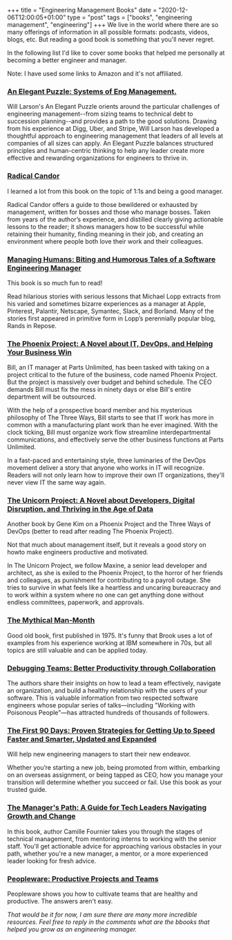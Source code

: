+++
title = "Engineering Management Books"
date = "2020-12-06T12:00:05+01:00"
type = "post"
tags = ["books", "engineering management", "engineering"]
+++
We live in the world where there are so many offerings of information in all possible formats: podcasts, videos, blogs, etc. But reading a good book is something that you'll never regret.

In the following list I'd like to cover some books that helped me personally at becoming a better engineer and manager.

Note: I have used some links to Amazon and it's not affiliated.

### [An Elegant Puzzle: Systems of Eng Management.](https://lethain.com/elegant-puzzle/)

Will Larson's An Elegant Puzzle orients around the particular challenges of engineering management--from sizing teams to technical debt to succession planning--and provides a path to the good solutions. Drawing from his experience at Digg, Uber, and Stripe, Will Larson has developed a thoughtful approach to engineering management that leaders of all levels at companies of all sizes can apply. An Elegant Puzzle balances structured principles and human-centric thinking to help any leader create more effective and rewarding organizations for engineers to thrive in.

### [Radical Candor](https://www.radicalcandor.com/the-book/)

I learned a lot from this book on the topic of 1:1s and being a good manager.

Radical Candor offers a guide to those bewildered or exhausted by management, written for bosses and those who manage bosses. Taken from years of the author’s experience, and distilled clearly giving actionable lessons to the reader; it shows managers how to be successful while retaining their humanity, finding meaning in their job, and creating an environment where people both love their work and their colleagues.

### [Managing Humans: Biting and Humorous Tales of a Software Engineering Manager](https://www.amazon.com/Managing-Humans-Humorous-Software-Engineering/dp/1484221575)

This book is so much fun to read!

Read hilarious stories with serious lessons that Michael Lopp extracts from his varied and sometimes bizarre experiences as a manager at Apple, Pinterest, Palantir, Netscape, Symantec, Slack, and Borland. Many of the stories first appeared in primitive form in Lopp’s perennially popular blog, Rands in Repose.

### [The Phoenix Project: A Novel about IT, DevOps, and Helping Your Business Win](https://www.amazon.com/Phoenix-Project-DevOps-Helping-Business-ebook/dp/B078Y98RG8/)

Bill, an IT manager at Parts Unlimited, has been tasked with taking on a project critical to the future of the business, code named Phoenix Project. But the project is massively over budget and behind schedule. The CEO demands Bill must fix the mess in ninety days or else Bill's entire department will be outsourced.

With the help of a prospective board member and his mysterious philosophy of The Three Ways, Bill starts to see that IT work has more in common with a manufacturing plant work than he ever imagined. With the clock ticking, Bill must organize work flow streamline interdepartmental communications, and effectively serve the other business functions at Parts Unlimited.

In a fast-paced and entertaining style, three luminaries of the DevOps movement deliver a story that anyone who works in IT will recognize. Readers will not only learn how to improve their own IT organizations, they'll never view IT the same way again.

### [The Unicorn Project: A Novel about Developers, Digital Disruption, and Thriving in the Age of Data](https://www.amazon.com/Unicorn-Project-Developers-Disruption-Thriving-ebook/dp/B07QT9QR41)

Another book by Gene Kim on a Phoenix Project and the Three Ways of DevOps (better to read after reading The Phoenix Project).

Not that much about management itself, but it reveals a good story on howto make engineers productive and motivated.

In The Unicorn Project, we follow Maxine, a senior lead developer and architect, as she is exiled to the Phoenix Project, to the horror of her friends and colleagues, as punishment for contributing to a payroll outage. She tries to survive in what feels like a heartless and uncaring bureaucracy and to work within a system where no one can get anything done without endless committees, paperwork, and approvals.

### [The Mythical Man-Month](https://en.wikipedia.org/wiki/The_Mythical_Man-Month)

Good old book, first published in 1975. It's funny that Brook uses a lot of examples from his experience working at IBM somewhere in 70s, but all topics are still valuable and can be applied today.

### [Debugging Teams: Better Productivity through Collaboration](https://www.amazon.com/Debugging-Teams-Productivity-through-Collaboration/dp/1491932058)

The authors share their insights on how to lead a team effectively, navigate an organization, and build a healthy relationship with the users of your software. This is valuable information from two respected software engineers whose popular series of talks—including "Working with Poisonous People"—has attracted hundreds of thousands of followers.

### [The First 90 Days: Proven Strategies for Getting Up to Speed Faster and Smarter, Updated and Expanded](https://www.amazon.com/First-90-Days-Strategies-Expanded/dp/1422188612)

Will help new engineering managers to start their new endeavor.

Whether you’re starting a new job, being promoted from within, embarking on an overseas assignment, or being tapped as CEO, how you manage your transition will determine whether you succeed or fail. Use this book as your trusted guide.

### [The Manager's Path: A Guide for Tech Leaders Navigating Growth and Change](https://www.amazon.de/Managers-Path-Leaders-Navigating-Growth/dp/1491973897/)

In this book, author Camille Fournier takes you through the stages of technical management, from mentoring interns to working with the senior staff. You'll get actionable advice for approaching various obstacles in your path, whether you're a new manager, a mentor, or a more experienced leader looking for fresh advice.

### [Peopleware: Productive Projects and Teams](https://www.amazon.de/-/en/gp/product/0321934113/)

Peopleware shows you how to cultivate teams that are healthy and productive. The answers aren't easy.

*That would be it for now, I am sure there are many more incredible resources. Feel free to reply in the comments what are the bbooks that helped you grow as an engineering manager.*